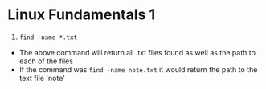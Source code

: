 # Linux Fundamentals 1
1. `find -name *.txt`
- The above command will return all .txt files found as well as the path to each of the files
- If the command was `find -name note.txt` it would return the path to the text file 'note'
